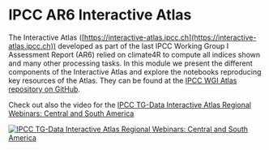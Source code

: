 # IPCC AR6 Interactive Atlas

The Interactive Atlas ([https://interactive-atlas.ipcc.ch](https://interactive-atlas.ipcc.ch))
developed as part of the last IPCC Working Group I Assessment Report (AR6) relied on climate4R
to compute all indices shown and many other processing tasks.
In this module we present the different components of the Interactive Atlas and explore the
notebooks reproducing key resources of the Atlas. They can be found at the
[IPCC WGI Atlas repository on GitHub](https://github.com/IPCC-WG1/Atlas/tree/main/notebooks).

Check out also the video for the [IPCC TG-Data Interactive Atlas Regional Webinars: Central and South America](https://www.youtube.com/watch?v=lzbHE2Fr0Hg)

[![IPCC TG-Data Interactive Atlas Regional Webinars: Central and South America](https://img.youtube.com/vi/lzbHE2Fr0Hg/0.jpg)](https://www.youtube.com/watch?v=lzbHE2Fr0Hg)
